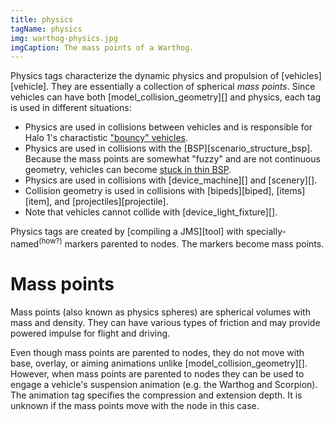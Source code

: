 ```yaml
---
title: physics
tagName: physics
img: warthog-physics.jpg
imgCaption: The mass points of a Warthog.
---
```


Physics tags characterize the dynamic physics and propulsion of [vehicles][vehicle]. They are essentially a collection of spherical _mass points_. Since vehicles can have both [model_collision_geometry][] and physics, each tag is used in different situations:

* Physics are used in collisions between vehicles and is responsible for Halo 1's charactistic ["bouncy" vehicles][bouncy].
* Physics are used in collisions with the [BSP][scenario_structure_bsp]. Because the mass points are somewhat "fuzzy" and are not continuous geometry, vehicles can become [stuck in thin BSP][stuck-bsp].
* Physics are used in collisions with [device_machine][] and [scenery][].
* Collision geometry is used in collisions with [bipeds][biped], [items][item], and [projectiles][projectile].
* Note that vehicles cannot collide with [device_light_fixture][].

Physics tags are created by [compiling a JMS][tool] with specially-named<sup>(how?)</sup> markers parented to nodes. The markers become mass points.

# Mass points
Mass points (also known as physics spheres) are spherical volumes with mass and density. They can have various types of friction and may provide powered impulse for flight and driving.

Even though mass points are parented to nodes, they do not move with base, overlay, or aiming animations unlike [model_collision_geometry][]. However, when mass points are parented to nodes they can be used to engage a vehicle's suspension animation (e.g. the Warthog and Scorpion). The animation tag specifies the compression and extension depth. It is unknown if the mass points move with the node in this case.

[bouncy]: https://youtu.be/Vz48n5jZaQ8?t=1
[stuck-bsp]: https://youtu.be/n5uN1RuOVRM?t=22
